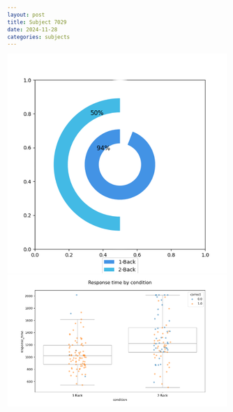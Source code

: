 ```yaml
---
layout: post
title: Subject 7029
date: 2024-11-28
categories: subjects
---
```


![](data/7029/run-13/7029_accuracy_by_condition.png)
![](data/7029/run-13/7029_response_time_by_condition.png)
